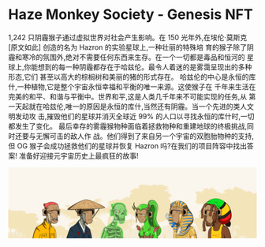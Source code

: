 # Haze Monkey Society - Genesis NFT

1,242 只阴霾猴子通过虚拟世界对社会产生影响。在 150 光年外,在埃伦·莫斯克 [原文如此] 创造的名为 Hazron 的实验星球上,一种壮丽的特殊培 育的猴子除了阴霾和寒冷的氛围外,绝对不需要任何东西来生存。在一个一切都是毒品和恒河的 星球上,你能想到的每一种阴霾都存在于哈兹伦。最令人着迷的是雾霭呈现出的多种形态,它们 甚至以高大的棕榈树和美丽的猪的形式存在。
哈兹伦的中心是永恒的库什,一种植物,它是整个宇宙永恒幸福和平衡的唯一来源。这使猴子在 千年来生活在完美的和平、和谐与平衡中。世界和平,这是人类几千年来不可能实现的任务,从 第一天起就在哈兹伦,唯一的原因是永恒的库什,当然还有阴霾。当一个先进的类人文明发动攻 击,摧毁他们的星球并消灭全球近 99% 的人口以寻找永恒的库什时,一切都发生了变化。
最后幸存的雾霾猴物种面临着拯救物种和重建地球的终极挑战,同时还要与无懈可击的敌人作 战。他们得到了来自另一个宇宙的双胞胎物种的支持,但 OG 猴子会成功拯救他们的星球并恢复 Hazron 吗?在我们的项目阵容中找出答案!
准备好迎接元宇宙历史上最疯狂的故事!

![NFT](unnamed.png)


